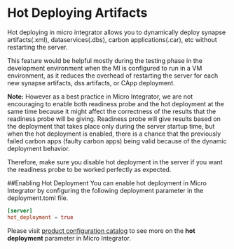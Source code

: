 # Hot Deploying Artifacts

Hot deploying in micro integrator allows you to dynamically deploy synapse artifacts(.xml), dataservices(.dbs), carbon applications(.car), etc without restarting the server.

This feature would be helpful mostly during the testing phase in the development environment when the MI is configured to run in a VM environment, as it reduces the overhead of restarting the server for each new synapse artifacts, dss artifacts, or CApp deployment.

**Note:** However as a best practice in Micro Integrator, we are not encouraging to enable both readiness probe and the hot deployment at the same time because it might affect the correctness of the results that the readiness probe will be giving. Readiness probe will give results based on the deployment that takes place only during the server startup time, but when the hot deployment is enabled, there is a chance that the previously failed carbon apps (faulty carbon apps) being valid because of the dynamic deployment behavior. 

Therefore, make sure you disable hot deployment in the server if you want the readiness probe to be worked perfectly as expected.

##Enabling Hot Deployment
You can enable hot deployment in Micro Integrator by configuring the following deployment parameter in the deployment.toml file.

```toml
[server]
hot_deployment = true
```

Please visit [product configuration catalog](../../references/synapse-properties/config-catalog) to see more on the **hot deployment** parameter in Micro Integrator.

